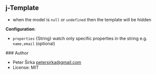## j-Template

- when the model is `null` or `undefined` then the template will be hidden

__Configuration__:

- `properties` {String} watch only specific properties in the string e.g. `name,email` (optional)

### Author

- Peter Širka <petersirka@gmail.com>
- License: MIT